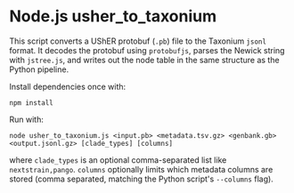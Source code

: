 # Node.js usher_to_taxonium

This script converts a UShER protobuf (`.pb`) file to the Taxonium
`jsonl` format. It decodes the protobuf using `protobufjs`, parses the
Newick string with `jstree.js`, and writes out the node table in the
same structure as the Python pipeline.

Install dependencies once with:

```
npm install
```

Run with:

```
node usher_to_taxonium.js <input.pb> <metadata.tsv.gz> <genbank.gb> <output.jsonl.gz> [clade_types] [columns]
```
where `clade_types` is an optional comma-separated list like `nextstrain,pango`.
`columns` optionally limits which metadata columns are stored (comma separated,
matching the Python script's `--columns` flag).

